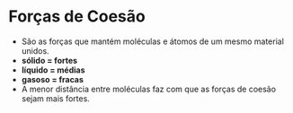 # Forças de Coesão

* São as forças que mantém moléculas e átomos de um mesmo material unidos.
* **sólido = fortes**
* **líquido = médias**
* **gasoso = fracas**
* A menor distância entre moléculas faz com que as forças de coesão sejam mais fortes.
